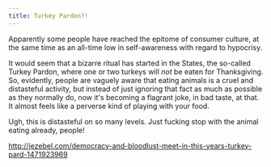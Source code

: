 ```yaml
---
title: Turkey Pardon?!
---
```


Apparently some people have reached the epitome of consumer culture, at the same time as an all-time low
in self-awareness with regard to hypocrisy.

It would seem that a bizarre ritual has started in the States, the so-called Turkey Pardon, where one or two turkeys
will _not_ be eaten for Thanksgiving. So, evidently, people are vaguely aware that eating animals is a cruel and distasteful
activity, but instead of just ignoring that fact as much as possible as they normally do, now it's becoming
a flagrant joke, in bad taste, at that. It almost feels like a perverse kind of playing with your food.

Ugh, this is distasteful on so many levels. Just fucking stop with the animal eating already, people!

<a href="http://jezebel.com/democracy-and-bloodlust-meet-in-this-years-turkey-pard-1471923969">http://jezebel.com/democracy-and-bloodlust-meet-in-this-years-turkey-pard-1471923969</a>
